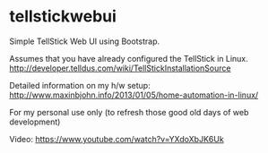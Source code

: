 tellstickwebui
==============

Simple TellStick Web UI using Bootstrap.

Assumes that you have already configured the TellStick in Linux.
http://developer.telldus.com/wiki/TellStickInstallationSource

Detailed information on my h/w setup:
http://www.maxinbjohn.info/2013/01/05/home-automation-in-linux/

For my personal use only (to refresh those good old days of web development)

Video: 
https://www.youtube.com/watch?v=YXdoXbJK6Uk

